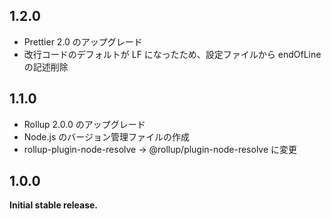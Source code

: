 ## 1.2.0

- Prettier 2.0 のアップグレード
- 改行コードのデフォルトが LF になったため、設定ファイルから endOfLine の記述削除

## 1.1.0

- Rollup 2.0.0 のアップグレード
- Node.js のバージョン管理ファイルの作成
- rollup-plugin-node-resolve → @rollup/plugin-node-resolve に変更

## 1.0.0

**Initial stable release.**
